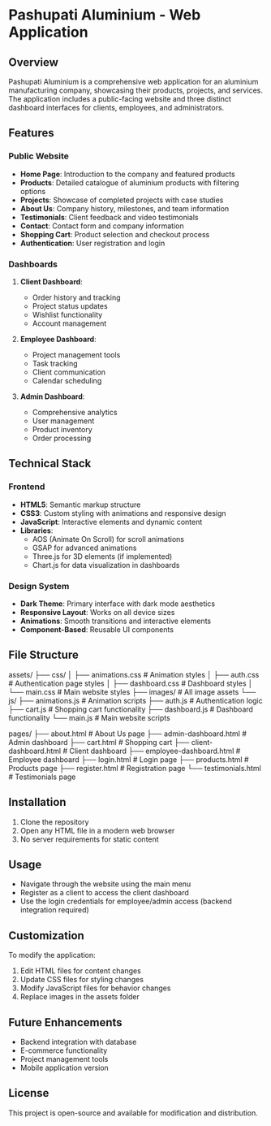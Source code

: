 # Pashupati Aluminium - Web Application

## Overview
Pashupati Aluminium is a comprehensive web application for an aluminium manufacturing company, showcasing their products, projects, and services. The application includes a public-facing website and three distinct dashboard interfaces for clients, employees, and administrators.

## Features

### Public Website
- **Home Page**: Introduction to the company and featured products
- **Products**: Detailed catalogue of aluminium products with filtering options
- **Projects**: Showcase of completed projects with case studies
- **About Us**: Company history, milestones, and team information
- **Testimonials**: Client feedback and video testimonials
- **Contact**: Contact form and company information
- **Shopping Cart**: Product selection and checkout process
- **Authentication**: User registration and login

### Dashboards
1. **Client Dashboard**:
   - Order history and tracking
   - Project status updates
   - Wishlist functionality
   - Account management

2. **Employee Dashboard**:
   - Project management tools
   - Task tracking
   - Client communication
   - Calendar scheduling

3. **Admin Dashboard**:
   - Comprehensive analytics
   - User management
   - Product inventory
   - Order processing

## Technical Stack

### Frontend
- **HTML5**: Semantic markup structure
- **CSS3**: Custom styling with animations and responsive design
- **JavaScript**: Interactive elements and dynamic content
- **Libraries**:
  - AOS (Animate On Scroll) for scroll animations
  - GSAP for advanced animations
  - Three.js for 3D elements (if implemented)
  - Chart.js for data visualization in dashboards

### Design System
- **Dark Theme**: Primary interface with dark mode aesthetics
- **Responsive Layout**: Works on all device sizes
- **Animations**: Smooth transitions and interactive elements
- **Component-Based**: Reusable UI components

## File Structure
assets/
├── css/
│ ├── animations.css # Animation styles
│ ├── auth.css # Authentication page styles
│ ├── dashboard.css # Dashboard styles
│ └── main.css # Main website styles
├── images/ # All image assets
└── js/
├── animations.js # Animation scripts
├── auth.js # Authentication logic
├── cart.js # Shopping cart functionality
├── dashboard.js # Dashboard functionality
└── main.js # Main website scripts

pages/
├── about.html # About Us page
├── admin-dashboard.html # Admin dashboard
├── cart.html # Shopping cart
├── client-dashboard.html # Client dashboard
├── employee-dashboard.html # Employee dashboard
├── login.html # Login page
├── products.html # Products page
├── register.html # Registration page
└── testimonials.html # Testimonials page

## Installation
1. Clone the repository
2. Open any HTML file in a modern web browser
3. No server requirements for static content

## Usage
- Navigate through the website using the main menu
- Register as a client to access the client dashboard
- Use the login credentials for employee/admin access (backend integration required)

## Customization
To modify the application:
1. Edit HTML files for content changes
2. Update CSS files for styling changes
3. Modify JavaScript files for behavior changes
4. Replace images in the assets folder

## Future Enhancements
- Backend integration with database
- E-commerce functionality
- Project management tools
- Mobile application version

## License
This project is open-source and available for modification and distribution.
